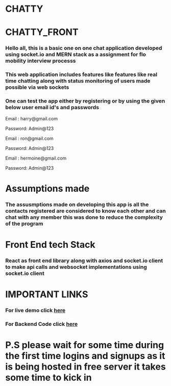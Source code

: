 # CHATTY
# CHATTY_FRONT



<h3>Hello all, this is a basic one on one chat application developed using socket.io and MERN stack as a assignment for flo mobility interview processs</h3>

<h3> This web application includes features like features like real time chatting along with status monitoring of users made possible via web sockets </h3>

<h3>One can test the app either by registering or by using the given below user email id's and passwords </h3>

<p>Email : harry@gmail.com</p>
<p>Password: Admin@123</p> 
<p>Email : ron@gmail.com</p>
<p>Password: Admin@123</p> 
<p>Email : hermoine@gmail.com</p>
<p>Password: Admin@123</p> 

<h1>Assumptions made</h1>
<h3> The assusmptions made on developing this app is all the contacts registered are considered to know each other and can chat with any
member this was done to reduce the complexity of the program</h3>

<h1>Front End tech Stack</h1>
<h3> React as front end library along with axios and socket.io client to make api calls and websocket implementations using socket.io client</h3>

# IMPORTANT LINKS

<h3> For live demo click <a href="https://meek-platypus-30bf1a.netlify.app/"> here </a> </h3>
<h3> For Backend Code click <a href="https://github.com/deekshith03/CHATTY_BACK"> here </a> </h3>

# P.S please wait for some time during the first time logins and signups as it is being hosted in free server it takes some time to kick in
